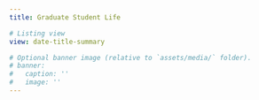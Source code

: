 ```yaml
---
title: Graduate Student Life

# Listing view
view: date-title-summary

# Optional banner image (relative to `assets/media/` folder).
# banner:
#   caption: ''
#   image: ''
---
```

